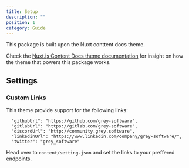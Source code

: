 ```yaml
---
title: Setup
description: ""
position: 1
category: Guide
---
```


This package is built upon the Nuxt conttent docs theme.

Check the [Nuxt.js Content Docs theme documentation](https://nuxtjs.org/guides/configuration-glossary/configuration-modules) for insight on how the theme that powers this package works.

## Settings

### Custom Links

This theme provide support for the following links:

```
  "githubUrl": "https://github.com/grey-software",
  "gitlabUrl": "https://gitlab.com/grey-software",
  "discordUrl": "http://community.grey.software",
  "linkedinUrl": "https://www.linkedin.com/company/grey-software/",
  "twitter": "grey_software"
```

Head over to `content/setting.json` and set the links to your preffered endpoints.
